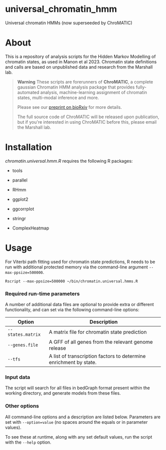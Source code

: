 # universal_chromatin_hmm

Universal chromatin HMMs (now superseeded by ChroMATIC)

# About

This is a repository of analysis scripts for the Hidden Markov Modelling of chromatin states, as used in Manon et al 2023.  Chromatin state definitions and calls are based on unpublished data and research from the Marshall lab.

> **Warning** These scripts are forerunners of **ChroMATIC**, a complete gaussian Chromatin HMM analysis package that provides fully-automated analysis, machine-learning assignment of chromatin states, multi-modal inference and more.
>
> Please see our [preprint on bioRxiv](https://www.biorxiv.org/content/10.1101/2022.10.30.514435v1.abstract) for more details.
>
> The full source code of ChroMATIC will be released upon publication, but if you're interested in using ChroMATIC before this, please email the Marshall lab.

# Installation

*chromatin.universal.hmm.R* requires the following R packages:

-   tools

-   parallel

-   RHmm

-   ggplot2

-   ggcorrplot

-   stringr

-   ComplexHeatmap

# Usage

For Viterbi path fitting used for chromatin state predictions, R needs to be run with additional protected memory via the command-line argument `--max-ppsize=500000`.

```         
Rscript --max-ppsize=500000 ~/bin/chromatin.universal.hmms.R
```

### Required run-time parameters

A number of additional data files are optional to provide extra or different functionality, and can set via the following command-line options:

| Option            | Description                                                       |
|----------------|--------------------------------------------------------|
| `--states.matrix` | A matrix file for chromatin state prediction                      |
| `--genes.file`    | A GFF of all genes from the relevant genome release               |
| `--tfs`           | A list of transcription factors to determine enrichment by state. |

### Input data

The script will search for all files in bedGraph format present within the working directory, and generate models from these files.

### Other options

All command-line options and a description are listed below. Parameters are set with `--option=value` (no spaces around the equals or in parameter values).

To see these at runtime, along with any set default values, run the script with the `--help` option.
